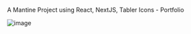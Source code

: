 A Mantine Project using React, NextJS, Tabler Icons - Portfolio

![image](https://github.com/vtonu/GraphicDesign_Portfolio/assets/56773210/6b2634cc-869e-4a0d-b1f2-1f5b6b2fb3ec)
